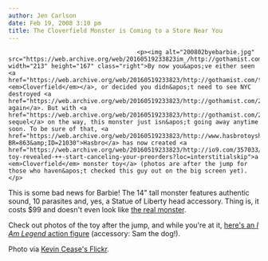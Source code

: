 ```yaml
---
author: Jen Carlson
date: Feb 19, 2008 3:10 pm
title: The Cloverfield Monster is Coming to a Store Near You
---
```


	
										<p><img alt="200802byebarbie.jpg" src="https://web.archive.org/web/20160519233823im_/http://gothamist.com/attachments/jen/200802byebarbie.jpg" width="213" height="167" class="right">By now you&apos;ve either seen <a href="https://web.archive.org/web/20160519233823/http://gothamist.com/tags/cloverfield"><em>Cloverfield</em></a>, or decided you didn&apos;t need to see NYC destroyed <a href="https://web.archive.org/web/20160519233823/http://gothamist.com/2007/12/14/i_am_legend.php">yet again</a>. But with <a href="https://web.archive.org/web/20160519233823/http://gothamist.com/2008/01/31/is_new_york_rea.php">a sequel</a> on the way, this monster just isn&apos;t going away anytime soon. To be sure of that, <a href="https://web.archive.org/web/20160519233823/http://www.hasbrotoyshop.com/ProductsByBrand.htm?BR=863&amp;ID=21030">Hasbro</a> has now created <a href="https://web.archive.org/web/20160519233823/http://io9.com/357033/cloverfield-toy-revealed-++-start-canceling-your-preorders?loc=interstitialskip">a <em>Cloverfield</em> monster toy</a> (photos are after the jump for those who haven&apos;t checked this guy out on the big screen yet). </p>

<p>This is some bad news for Barbie! The 14&quot; tall monster features authentic sound, 10 parasites and, yes, a Statue of Liberty head accessory. Thing is, it costs $99 and doesn&apos;t even look like <a href="https://web.archive.org/web/20160519233823/http://gothamist.com/2008/01/14/cloverfield_mon.php">the real monster</a>.</p>

<p>Check out photos of the toy after the jump, and while you&apos;re at it, <a href="https://web.archive.org/web/20160519233823/http://toyhaven.blogspot.com/2008/02/i-am-legend-2007.html">here&apos;s an <em>I Am Legend</em> action figure</a> (accessory: Sam the dog!). </p>

<p><span class="photo_caption">Photo via <a href="https://web.archive.org/web/20160519233823/http://www.flickr.com/photos/kevincease/180216765">Kevin Cease&apos;s Flickr</a>.</span></p>					
										
									
				